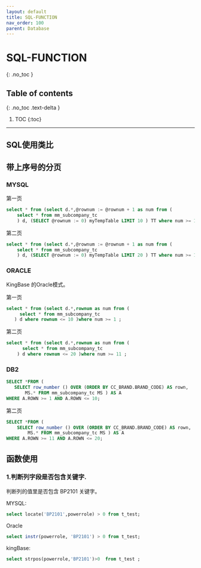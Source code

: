 ```yaml
---
layout: default
title: SQL-FUNCTION
nav_order: 100
parent: Database
---
```


# SQL-FUNCTION
{: .no_toc }

## Table of contents
{: .no_toc .text-delta }

1. TOC
{:toc}

--- 

SQL使用类比
-------------------------

## 带上序号的分页
### MYSQL

第一页
```sql
select * from (select d.*,@rownum := @rownum + 1 as num from (
    select * from mm_subcompany_tc
    ) d, (SELECT @rownum := 0) myTempTable LIMIT 10 ) TT where num >= 1 ;
```

第二页
```sql
select * from (select d.*,@rownum := @rownum + 1 as num from (
    select * from mm_subcompany_tc
    ) d, (SELECT @rownum := 0) myTempTable LIMIT 20 ) TT where num >= 11 ;
``` 


### ORACLE 

KingBase 的Oracle模式。

第一页
 ```sql
select * from (select d.*,rownum as num from (
      select * from mm_subcompany_tc
    ) d where rownum <= 10 )where num >= 1 ;
```

第二页
```sql
select * from (select d.*,rownum as num from (
      select * from mm_subcompany_tc
    ) d where rownum <= 20 )where num >= 11 ;
```
### DB2
 ```sql
SELECT *FROM (
    SELECT row_number () OVER (ORDER BY CC_BRAND.BRAND_CODE) AS rown,
        MS.* FROM mm_subcompany_tc MS ) AS A
WHERE A.ROWN >= 1 AND A.ROWN <= 10; 
```

第二页
```sql
SELECT *FROM (
    SELECT row_number () OVER (ORDER BY CC_BRAND.BRAND_CODE) AS rown,
        MS.* FROM mm_subcompany_tc MS ) AS A
WHERE A.ROWN >= 11 AND A.ROWN <= 20; 
```
  
## 函数使用

### 1.判断列字段是否包含关键字.

判断列的值里是否包含 BP2101 关键字。

MYSQL:

```sql
select locate('BP2101',powerrole) > 0 from t_test;
```
Oracle
```sql
select instr(powerrole, 'BP2101') > 0 from t_test;
```
kingBase:
```sql
select strpos(powerrole,'BP2101')>0  from t_test ;
```